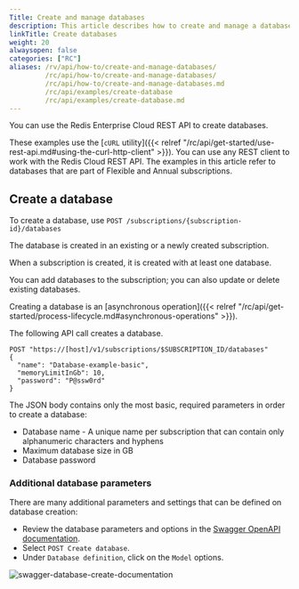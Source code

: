 ```yaml
---
Title: Create and manage databases
description: This article describes how to create and manage a database using `cURL` commands.
linkTitle: Create databases
weight: 20
alwaysopen: false
categories: ["RC"]
aliases: /rv/api/how-to/create-and-manage-databases/
         /rc/api/how-to/create-and-manage-databases/
         /rc/api/how-to/create-and-manage-databases.md
         /rc/api/examples/create-database
         /rc/api/examples/create-database.md
---
```


You can use the Redis Enterprise Cloud REST API to create databases.

These examples use the [`cURL` utility]({{< relref "/rc/api/get-started/use-rest-api.md#using-the-curl-http-client" >}}). You can use any REST client to work with the Redis Cloud REST API. The examples in this article refer to databases that are part of Flexible and Annual subscriptions. 

## Create a database

To create a database, use `POST /subscriptions/{subscription-id}/databases`

The database is created in an existing or a newly created subscription.

When a subscription is created, it is created with at least one database.

You can add databases to the subscription; you can also update or delete existing databases.

Creating a database is an [asynchronous operation]({{< relref "/rc/api/get-started/process-lifecycle.md#asynchronous-operations" >}}).

The following API call creates a database.

```shell
POST "https://[host]/v1/subscriptions/$SUBSCRIPTION_ID/databases"
{
  "name": "Database-example-basic",
  "memoryLimitInGb": 10,
  "password": "P@ssw0rd"
}
```

The JSON body contains only the most basic, required parameters in order to create a database:

- Database name - A unique name per subscription that can contain only alphanumeric characters and hyphens
- Maximum database size in GB
- Database password

### Additional database parameters

There are many additional parameters and settings that can be defined on database creation:

- Review the database parameters and options in the [Swagger OpenAPI documentation](https://api.redislabs.com/v1/swagger-ui.html#/Databases).
- Select `POST Create database`.
- Under `Database definition`, click on the `Model` options.

![swagger-database-create-documentation](/images/rv/api/swagger-database-create-documentation.png)
